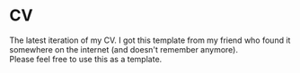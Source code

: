 # CV
The latest iteration of my CV. I got this template from my friend who found it somewhere on the internet (and doesn't remember anymore). \
Please feel free to use this as a template.
